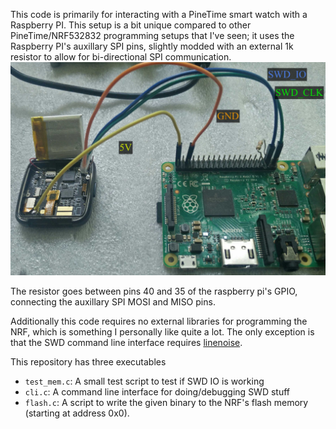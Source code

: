 This code is primarily for interacting with a PineTime smart watch with a Raspberry PI.
This setup is a bit unique compared to other PineTime/NRF532832 programming setups that I've seen;
it uses the Raspberry PI's auxillary SPI pins, slightly modded with an external 1k resistor to allow
for bi-directional SPI communication.
![](pictures/raspberry_pi_wiring.jpg)

The resistor goes between pins 40 and 35 of the raspberry pi's GPIO, connecting the auxillary SPI MOSI
and MISO pins.

Additionally this code requires no external libraries for programming the NRF,
which is something I personally like quite a lot.
The only exception is that the SWD command line interface requires [linenoise](https://github.com/antirez/linenoise).

This repository has three executables
- `test_mem.c`:
    A small test script to test if SWD IO is working
- `cli.c`:
    A command line interface for doing/debugging SWD stuff
- `flash.c`:
    A script to write the given binary to the NRF's flash memory (starting at address 0x0).
